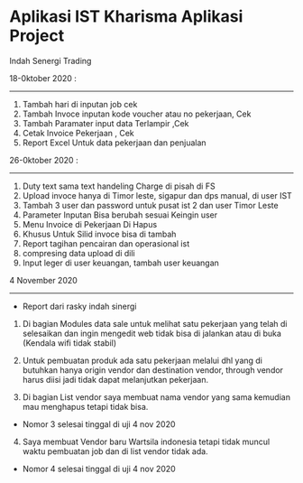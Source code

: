# Aplikasi IST Kharisma Aplikasi Project
Indah Senergi Trading

18-0ktober 2020 :
- - -
1. Tambah hari di inputan job cek
2. Tambah Invoce inputan kode voucher atau no pekerjaan, Cek
3. Tambah Paramater input data Terlampir ,Cek
4. Cetak Invoice Pekerjaan , Cek
5. Report Excel Untuk data pekerjaan dan penjualan

26-0ktober 2020 :
- - -
1. Duty text  sama text handeling Charge di pisah di FS
2. Upload invoce hanya di Timor leste, sigapur dan dps manual, di user IST
3. Tambah 3 user dan password untuk pusat ist 2 dan user Timor Leste
4. Parameter Inputan Bisa berubah sesuai Keingin user
5. Menu Invoice di Pekerjaan Di Hapus
6. Khusus Untuk Silid invoce bisa di tambah
7. Report tagihan pencairan dan operasional ist
8. compresing data upload di dili
9. Input leger di user keuangan, tambah user keuangan

4 November 2020
- - -
- Report dari rasky indah sinergi
1. Di bagian Modules data sale untuk melihat satu pekerjaan yang telah di selesaikan dan ingin mengedit web tidak bisa di jalankan atau di buka (Kendala wifi tidak stabil)

2. Untuk pembuatan produk ada satu pekerjaan melalui dhl yang di butuhkan hanya origin vendor dan destination vendor, through vendor harus diisi jadi tidak dapat melanjutkan pekerjaan.

3. Di bagian List vendor saya membuat nama vendor yang sama kemudian mau menghapus tetapi tidak bisa.
  - Nomor 3 selesai tinggal di uji 4 nov 2020
4. Saya membuat Vendor baru Wartsila indonesia tetapi tidak muncul waktu pembuatan job dan di list vendor tidak ada.
  - Nomor 4 selesai tinggal di uji 4 nov 2020 